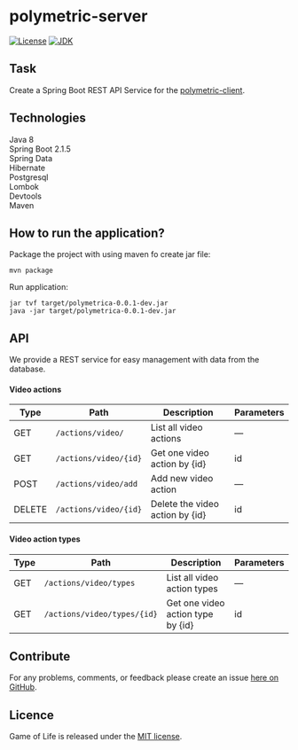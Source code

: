 # polymetric-server

[![License](https://img.shields.io/badge/license-MIT-brightgreen.svg)](https://mit-license.org/)
[![JDK](https://img.shields.io/badge/JDK-%3E%3D%201.8-d36e6e.svg?style=flat-circle)](https://docs.oracle.com/javase/8/docs/)
<br>

## Task
Create a Spring Boot REST API Service for the <a href="https://github.com/perfectstorms/polymetric-client">polymetric-client</a>.

## Technologies
Java 8<br>
Spring Boot 2.1.5<br>
Spring Data<br>
Hibernate<br>
Postgresql<br>
Lombok<br>
Devtools<br>
Maven<br>

## How to run the application?
Package the project with using maven fo create jar file:
```
mvn package
```

Run application:
```
jar tvf target/polymetrica-0.0.1-dev.jar
java -jar target/polymetrica-0.0.1-dev.jar
```

## API
We provide a REST service for easy management with data from the database.

#### Video actions
| Type | Path | Description | Parameters |
| --- | --- | --- | --- |
| GET | `/actions/video/` | List all video actions | &mdash; |
| GET | `/actions/video/{id}` | Get one video action by {id} | id |
| POST | `/actions/video/add` | Add new video action | &mdash; |
| DELETE | `/actions/video/{id}` | Delete the video action by {id} | id |

#### Video action types
| Type | Path | Description | Parameters |
| --- | --- | --- | --- |
| GET | `/actions/video/types` | List all video action types | &mdash; |
| GET | `/actions/video/types/{id}` | Get one video action type by {id} | id |

## Contribute
For any problems, comments, or feedback please create an issue [here on GitHub](https://github.com/perfectstorms/polymetric-client/issues).
<br>

## Licence
Game of Life is released under the [MIT license](https://en.wikipedia.org/wiki/MIT_License).